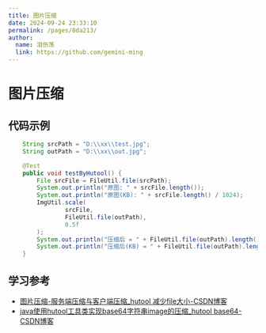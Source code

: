 ```yaml
---
title: 图片压缩
date: 2024-09-24 23:33:10
permalink: /pages/8da213/
author: 
  name: 泪伤荡
  link: https://github.com/gemini-ming
---
```

# 图片压缩

## 代码示例

```java
    String srcPath = "D:\\xx\\test.jpg";
    String outPath = "D:\\xx\\out.jpg";

    @Test
    public void testByHutool() {
        File srcFile = FileUtil.file(srcPath);
        System.out.println("原图: " + srcFile.length());
        System.out.println("原图(KB): " + srcFile.length() / 1024);
        ImgUtil.scale(
                srcFile,
                FileUtil.file(outPath),
                0.5f
        );
        System.out.println("压缩后 = " + FileUtil.file(outPath).length());
        System.out.println("压缩后(KB) = " + FileUtil.file(outPath).length() / 1024);
    }
```





## 学习参考

- [图片压缩-服务端压缩与客户端压缩_hutool 减少file大小-CSDN博客](https://blog.csdn.net/zhuyu19911016520/article/details/103404959#:~:text=在IT行业中，图片压)
- [java使用hutool工具类实现base64字符串image的压缩_hutool base64-CSDN博客](https://blog.csdn.net/u013772906/article/details/118726941)